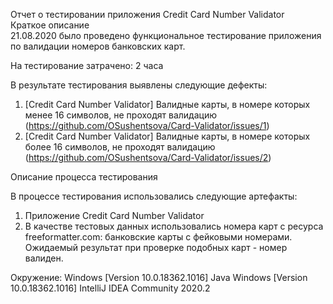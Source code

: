 Отчет о тестировании приложения Credit Card Number Validator <br>
Краткое описание <br>
21.08.2020 было проведено функциональное тестирование приложения по валидации номеров банковских карт.

На тестирование затрачено: 2 часа

В результате тестирования выявлены следующие дефекты:

1. [Credit Card Number Validator] Валидные карты, в номере которых менее 16 символов, не проходят валидацию (https://github.com/OSushentsova/Card-Validator/issues/1)
2. [Credit Card Number Validator] Валидные карты, в номере которых более 16 символов, не проходят валидацию (https://github.com/OSushentsova/Card-Validator/issues/2)

Описание процесса тестирования

В процессе тестирования использовались следующие артефакты:

1. Приложение Credit Card Number Validator
2. В качестве тестовых данных использовались номера карт с ресурса freeformatter.com: банковские карты с фейковыми номерами.
Ожидаемый результат при проверке подобных карт - номер валиден.

Окружение:
Windows [Version 10.0.18362.1016]
Java Windows [Version 10.0.18362.1016]
IntelliJ IDEA Community 2020.2
